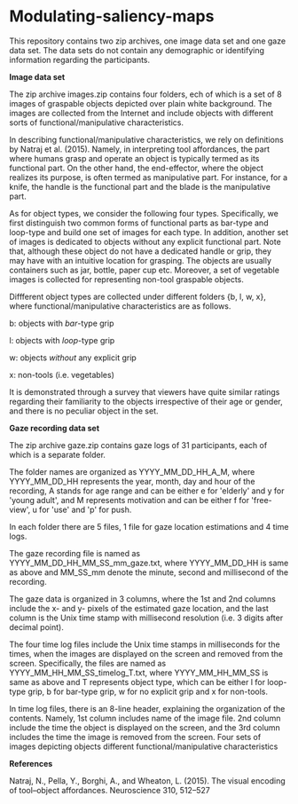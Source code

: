 # Modulating-saliency-maps
This repository contains two zip archives, one image data set and one gaze data set.
The data sets do not contain any demographic or identifying information regarding the participants. 

**Image data set**

The zip archive images.zip contains four folders, ech of which is a set of 8 images of graspable objects depicted over plain white background. The images are collected from the Internet and include objects with different sorts of functional/manipulative characteristics.

In describing functional/manipulative characteristics, we rely on definitions by Natraj et al. (2015). Namely, in interpreting tool affordances, the part where humans grasp and operate an object is typically
termed as its functional part. On the other hand, the end-effector, where the object realizes its purpose, is often termed as manipulative part. For instance, for a knife, the handle is the functional part and the blade is the manipulative part. 

As for object types, we consider the following four types. Specifically, we first distinguish two common forms of functional parts as bar-type and loop-type and build one set of images for each type. In addition, another set of images is dedicated to objects without any explicit functional part. Note that, although these object do not have a dedicated handle or grip, they may have with an intuitive location for grasping. The objects are usually containers such as jar, bottle, paper cup etc.  Moreover, a set of vegetable images is collected for representing non-tool graspable objects. 

Diffferent object types are collected under different folders {b, l, w, x}, where functional/manipulative characteristics are as follows.

 b: objects with *bar*-type grip   
 
 l:  objects with *loop*-type grip  
 
 w:  objects *without* any explicit grip   
 
 x:   non-tools (i.e. vegetables)  

It is demonstrated through a survey that viewers have quite similar ratings regarding their familiarity to the objects irrespective of their age or gender, and there is no peculiar object in the set.

**Gaze recording data set**

The zip archive gaze.zip contains gaze logs of 31 participants, each of which is a separate folder. 

The folder names are organized as YYYY_MM_DD_HH_A_M, where YYYY_MM_DD_HH represents the year, month, day and hour of the recording, A stands for age range and can be either e for 'elderly' and y for 'young adult', and M represents motivation and can be either f for 'free-view', u for 'use' and 'p' for push.

In each folder there are 5 files, 1 file for gaze location estimations and 4 time logs.

The gaze recording file is named as YYYY_MM_DD_HH_MM_SS_mm_gaze.txt, where YYYY_MM_DD_HH is same as above and MM_SS_mm denote the minute, second and millisecond of the recording.

The gaze data is organized in 3 columns,  where the 1st and 2nd columns include the x- and y- pixels of the estimated gaze location, and the last column is the Unix time stamp with millisecond resolution (i.e. 3 digits after decimal point). 

The four time log files include the Unix time stamps in milliseconds for the times, when the images are displayed on the screen and removed from the screen. Specifically, the files are named as YYYY_MM_HH_MM_SS_timelog_T.txt, where  YYYY_MM_HH_MM_SS is same as above and T represents object type, which can be either l for loop-type grip, b for bar-type grip, w for no explicit grip and x for non-tools.

In time log files, there is an 8-line header, explaining the organization of the contents. Namely, 1st column includes name of the image file. 2nd column include the time the object is displayed on the screen, and the 3rd column includes the time the image is removed from the screen. Four sets of images depicting objects different functional/manipulative characteristics

**References**

Natraj, N., Pella, Y., Borghi, A., and Wheaton, L. (2015). The visual encoding of tool–object affordances.
Neuroscience 310, 512–527
